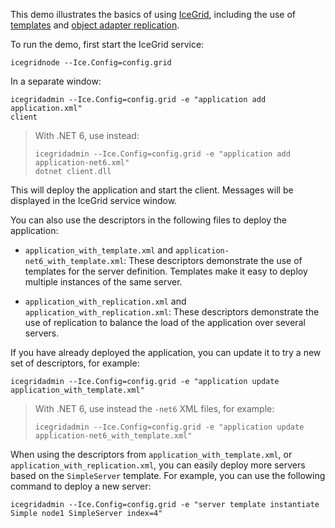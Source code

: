 This demo illustrates the basics of using [IceGrid][1], including the use of
[templates][2] and [object adapter replication][3].

To run the demo, first start the IceGrid service:

```
icegridnode --Ice.Config=config.grid
```

In a separate window:
```
icegridadmin --Ice.Config=config.grid -e "application add application.xml"
client
```

> With .NET 6, use instead:
> ```
> icegridadmin --Ice.Config=config.grid -e "application add application-net6.xml"
> dotnet client.dll
> ```

This will deploy the application and start the client. Messages will
be displayed in the IceGrid service window.

You can also use the descriptors in the following files to deploy the
application:

* `application_with_template.xml` and
  `application-net6_with_template.xml`: These descriptors
  demonstrate the use of templates for the server definition.
  Templates make it easy to deploy multiple instances of the same
  server.

* `application_with_replication.xml` and
  `application_with_replication.xml`: These descriptors demonstrate
  the use of replication to balance the load of the application over
  several servers.

If you have already deployed the application, you can update it to try
a new set of descriptors, for example:

```
icegridadmin --Ice.Config=config.grid -e "application update application_with_template.xml"
```

> With .NET 6, use instead the `-net6` XML files, for example:
> ```
> icegridadmin --Ice.Config=config.grid -e "application update application-net6_with_template.xml"
> ```

When using the descriptors from `application_with_template.xml`, or
`application_with_replication.xml`, you can easily deploy more servers
based on the `SimpleServer` template. For example, you can use the
following command to deploy a new server:

```
icegridadmin --Ice.Config=config.grid -e "server template instantiate Simple node1 SimpleServer index=4"
```

[1]: https://doc.zeroc.com/ice/3.7/ice-services/icegrid
[2]: https://doc.zeroc.com/ice/3.7/ice-services/icegrid/icegrid-templates
[3]: https://doc.zeroc.com/ice/3.7/ice-services/icegrid/object-adapter-replication
